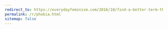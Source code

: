 ```yaml
---
redirect_to: https://everydayfeminism.com/2016/10/find-a-better-term-than-phobia/
permalink: /r/phobia.html
sitemap: false
---
```

